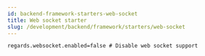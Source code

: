 ```yaml
---
id: backend-framework-starters-web-socket
title: Web socket starter
slug: /development/backend/framework/starters/web-socket
---
```


```properties
regards.websocket.enabled=false # Disable web socket support
```
